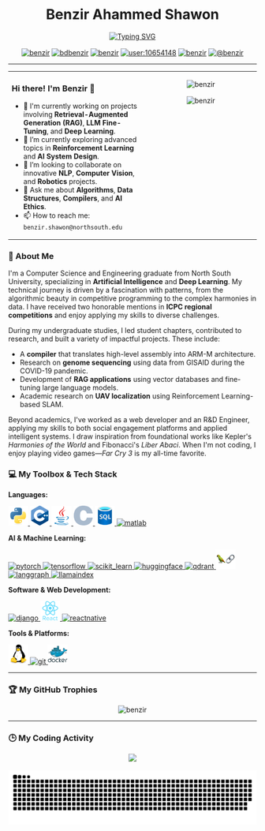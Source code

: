 <h1 align="center">Benzir Ahammed Shawon</h1>
<p align="center">
  <a href="https://git.io/typing-svg"><img src="https://readme-typing-svg.demolab.com?font=Fira+Code&size=22&pause=1000&color=36BCF7&center=true&vCenter=true&width=435&lines=AI+%26+Deep+Learning+Enthusiast;Competitive+Programmer;Compiler+Designer;Lifelong+Learner" alt="Typing SVG" /></a>
</p>


<p align="center">
  <a href="https://linkedin.com/in/benzir" target="blank"><img align="center" src="https://raw.githubusercontent.com/rahuldkjain/github-profile-readme-generator/master/src/images/icons/Social/linked-in-alt.svg" alt="benzir" height="30" width="40" /></a>
  <a href="https://twitter.com/bdbenzir" target="blank"><img align="center" src="https://raw.githubusercontent.com/rahuldkjain/github-profile-readme-generator/master/src/images/icons/Social/twitter.svg" alt="bdbenzir" height="30" width="40" /></a>
  <a href="https://kaggle.com/benzir" target="blank"><img align="center" src="https://raw.githubusercontent.com/rahuldkjain/github-profile-readme-generator/master/src/images/icons/Social/kaggle.svg" alt="benzir" height="30" width="40" /></a>
  <a href="https://stackoverflow.com/users/10654148" target="blank"><img align="center" src="https://raw.githubusercontent.com/rahuldkjain/github-profile-readme-generator/master/src/images/icons/Social/stack-overflow.svg" alt="user:10654148" height="30" width="40" /></a>
  <a href="https://dev.to/benzir" target="blank"><img align="center" src="https://raw.githubusercontent.com/rahuldkjain/github-profile-readme-generator/master/src/images/icons/Social/devto.svg" alt="benzir" height="30" width="40" /></a>
  <a href="https://medium.com/@benzir" target="blank"><img align="center" src="https://raw.githubusercontent.com/rahuldkjain/github-profile-readme-generator/master/src/images/icons/Social/medium.svg" alt="@benzir" height="30" width="40" /></a>
</p>

---

<table>
<tr>
<td valign="top" width="55%">

### Hi there! I'm Benzir 👋

- 🔭 I'm currently working on projects involving **Retrieval-Augmented Generation (RAG)**, **LLM Fine-Tuning**, and **Deep Learning**.
- 🌱 I’m currently exploring advanced topics in **Reinforcement Learning** and **AI System Design**.
- 👯 I’m looking to collaborate on innovative **NLP**, **Computer Vision**, and **Robotics** projects.
- 💬 Ask me about **Algorithms**, **Data Structures**, **Compilers**, and **AI Ethics**.
- 📫 How to reach me: `benzir.shawon@northsouth.edu`

</td>
<td valign="top" width="45%">

<p align="center">
  <img align="center" src="https://github-readme-stats.vercel.app/api/top-langs?username=benzir&show_icons=true&locale=en&layout=compact&theme=dracula" alt="benzir" />
</p>
<p align="center">
  <img align="center" src="https://github-readme-stats.vercel.app/api?username=benzir&show_icons=true&locale=en&theme=dracula&include_all_commits=true&count_private=true" alt="benzir" />
</p>

</td>
</tr>
</table>

### 📖 About Me

I'm a Computer Science and Engineering graduate from North South University, specializing in **Artificial Intelligence** and **Deep Learning**. My technical journey is driven by a fascination with patterns, from the algorithmic beauty in competitive programming to the complex harmonies in data. I have received two honorable mentions in **ICPC regional competitions** and enjoy applying my skills to diverse challenges.

During my undergraduate studies, I led student chapters, contributed to research, and built a variety of impactful projects. These include:
- A **compiler** that translates high-level assembly into ARM-M architecture.
- Research on **genome sequencing** using data from GISAID during the COVID-19 pandemic.
- Development of **RAG applications** using vector databases and fine-tuning large language models.
- Academic research on **UAV localization** using Reinforcement Learning-based SLAM.

Beyond academics, I've worked as a web developer and an R&D Engineer, applying my skills to both social engagement platforms and applied intelligent systems. I draw inspiration from foundational works like Kepler's *Harmonies of the World* and Fibonacci's *Liber Abaci*. When I'm not coding, I enjoy playing video games—*Far Cry 3* is my all-time favorite.

### 💻 My Toolbox & Tech Stack

**Languages:**
<p align="left">
  <a href="https://www.python.org" target="_blank" rel="noreferrer"> <img src="https://raw.githubusercontent.com/devicons/devicon/master/icons/python/python-original.svg" alt="python" width="40" height="40"/> </a>
  <a href="https://www.cplusplus.com/" target="_blank" rel="noreferrer"> <img src="https://raw.githubusercontent.com/devicons/devicon/master/icons/cplusplus/cplusplus-original.svg" alt="cplusplus" width="40" height="40"/> </a>
  <a href="https://www.java.com" target="_blank" rel="noreferrer"> <img src="https://raw.githubusercontent.com/devicons/devicon/master/icons/java/java-original.svg" alt="java" width="40" height="40"/> </a>
  <a href="https://www.cprogramming.com/" target="_blank" rel="noreferrer"> <img src="https://raw.githubusercontent.com/devicons/devicon/master/icons/c/c-original.svg" alt="c" width="40" height="40"/> </a>
  <a href="https://developer.arm.com/documentation/100067/0612/introduction-to-arm-assembler/a-small-example-in-assembly-language" target="_blank" rel="noreferrer"> <img src="https://raw.githubusercontent.com/devicons/devicon/master/icons/azuresqldatabase/azuresqldatabase-original.svg" alt="assembly" width="40" height="40"/> </a>
  <a href="https://www.mathworks.com/products/matlab.html" target="_blank" rel="noreferrer"> <img src="https://upload.wikimedia.org/wikipedia/commons/2/21/Matlab_Logo.png" alt="matlab" width="40" height="40"/> </a>
</p>

**AI & Machine Learning:**
<p align="left">
  <a href="https://pytorch.org/" target="_blank" rel="noreferrer"> <img src="https://www.vectorlogo.zone/logos/pytorch/pytorch-icon.svg" alt="pytorch" width="40" height="40"/> </a>
  <a href="https://www.tensorflow.org" target="_blank" rel="noreferrer"> <img src="https://www.vectorlogo.zone/logos/tensorflow/tensorflow-icon.svg" alt="tensorflow" width="40" height="40"/> </a>
  <a href="https://scikit-learn.org/" target="_blank" rel="noreferrer"> <img src="https://upload.wikimedia.org/wikipedia/commons/0/05/Scikit_learn_logo_small.svg" alt="scikit_learn" width="40" height="40"/> </a>
  <a href="https://huggingface.co/" target="_blank" rel="noreferrer"> <img src="https://huggingface.co/front/assets/huggingface_logo-noborder.svg" alt="huggingface" width="40" height="40"/> </a>
  <a href="https://qdrant.tech/" target="_blank" rel="noreferrer"> <img src="https://cdn.simpleicons.org/qdrant/EF404D" alt="qdrant" width="40" height="40"/> </a>
  <a href="https://www.langchain.com/" target="_blank" rel="noreferrer"> <img src="https://raw.githubusercontent.com/devicons/devicon/master/icons/langchain/langchain-original.svg" alt="langchain" width="40" height="40"/> </a>
  <a href="https://github.com/langchain-ai/langgraph" target="_blank" rel="noreferrer"> <img src="https://raw.githubusercontent.com/langchain-ai/langchain/main/docs/static/img/langgraph_logo.svg" alt="langgraph" width="40" height="40"/> </a>
  <a href="https://www.llamaindex.ai/" target="_blank" rel="noreferrer"> <img src="https://raw.githubusercontent.com/run-llama/LlamaIndexTS/main/packages/core/assets/llama_index_logo_light.svg" alt="llamaindex" width="40" height="40"/> </a>
</p>

**Software & Web Development:**
<p align="left">
  <a href="https://www.djangoproject.com/" target="_blank" rel="noreferrer"> <img src="https://cdn.worldvectorlogo.com/logos/django.svg" alt="django" width="40" height="40"/> </a>
  <a href="https://reactjs.org/" target="_blank" rel="noreferrer"> <img src="https://raw.githubusercontent.com/devicons/devicon/master/icons/react/react-original-wordmark.svg" alt="react" width="40" height="40"/> </a>
  <a href="https://reactnative.dev/" target="_blank" rel="noreferrer"> <img src="https://reactnative.dev/img/header_logo.svg" alt="reactnative" width="40" height="40"/> </a>
</p>

**Tools & Platforms:**
<p align="left">
  <a href="https://www.linux.org/" target="_blank" rel="noreferrer"> <img src="https://raw.githubusercontent.com/devicons/devicon/master/icons/linux/linux-original.svg" alt="linux" width="40" height="40"/> </a>
  <a href="https://git-scm.com/" target="_blank" rel="noreferrer"> <img src="https://www.vectorlogo.zone/logos/git-scm/git-scm-icon.svg" alt="git" width="40" height="40"/> </a>
  <a href="https://www.docker.com/" target="_blank" rel="noreferrer"> <img src="https://raw.githubusercontent.com/devicons/devicon/master/icons/docker/docker-original-wordmark.svg" alt="docker" width="40" height="40"/> </a>
</p>

---

### 🏆 My GitHub Trophies

<p align="center">
  <img src="https://github-profile-trophy.vercel.app/?username=benzir&theme=dracula&column=7" alt="benzir" />
</p>

---

### 🕒 My Coding Activity

<p align="center">
  <a href="https://wakatime.com/@benzir"><img src="https://github-readme-stats.vercel.app/api/wakatime?username=benzir&theme=dracula&layout=compact" /></a>
</p>

<p align="center">
  <img src="https://raw.githubusercontent.com/platane/platane/output/github-contribution-grid-snake.svg?user=benzir" alt="snake-animation">
</p>
